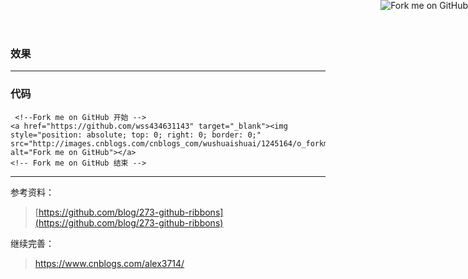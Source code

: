 ### 效果
<html>
<!-- Fork me on GitHub 开始 -->
<a href="https://github.com/wss434631143" target="_blank"><img style="position: absolute; top: 0; right: 0; border: 0;" src="http://images.cnblogs.com/cnblogs_com/wushuaishuai/1245164/o_forkme_right_gray_6d6d6d.png" alt="Fork me on GitHub"></a>
<!-- Fork me on GitHub 结束 -->
</html>

---

### 代码

```
 <!--Fork me on GitHub 开始 -->
<a href="https://github.com/wss434631143" target="_blank"><img style="position: absolute; top: 0; right: 0; border: 0;" src="http://images.cnblogs.com/cnblogs_com/wushuaishuai/1245164/o_forkme_right_gray_6d6d6d.png" alt="Fork me on GitHub"></a>
<!-- Fork me on GitHub 结束 -->
```

---

参考资料：

> [https://github.com/blog/273-github-ribbons](https://github.com/blog/273-github-ribbons)


继续完善：
> https://www.cnblogs.com/alex3714/